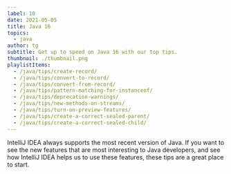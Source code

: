 ```yaml
---
label: 10
date: 2021-05-05
title: Java 16
topics:
  - java
author: tg
subtitle: Get up to speed on Java 16 with our top tips.
thumbnail: ./thumbnail.png
playlistItems:
  - /java/tips/create-record/
  - /java/tips/convert-to-record/
  - /java/tips/convert-from-record/
  - /java/tips/pattern-matching-for-instanceof/
  - /java/tips/deprecation-warnings/
  - /java/tips/new-methods-on-streams/
  - /java/tips/turn-on-preview-features/
  - /java/tips/create-a-correct-sealed-parent/
  - /java/tips/create-a-correct-sealed-child/
---
```


IntelliJ IDEA always supports the most recent version of Java. If you want to see the new features that are most interesting to Java developers, and see how IntelliJ IDEA helps us to use these features, these tips are a great place to start.
